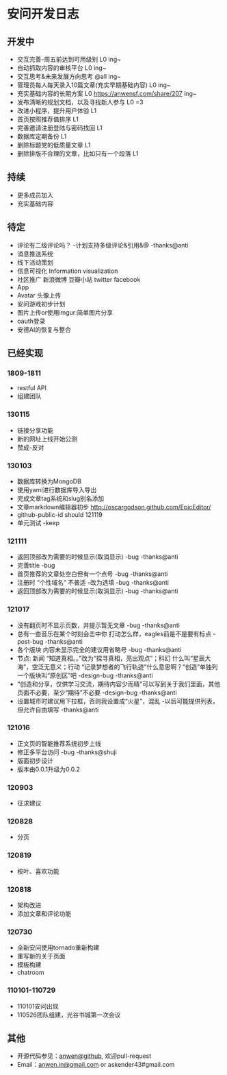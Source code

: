 安问开发日志
========


## 开发中
- 交互完善-周五前达到可用级别 L0  ing~
- 自动抓取内容的审核平台 L0   ing~
- 交互思考&未来发展方向思考 @all  ing~
- 管理员每人每天录入10篇文章(充实早期基础内容)  L0   ing~
- 充实基础内容的长期方案  L0  <https://anwensf.com/share/207>  ing~
- 发布清晰的规划文档，以及寻找新人参与  L0   =3
- 改进小程序，提升用户体验 L1
- 首页按照推荐值排序   L1
- 完善邀请注册登陆与密码找回   L1
- 数据库定期备份 L1
- 删除标题党的低质量文章 L1
- 删除排版不合理的文章，比如只有一个段落 L1

## 持续
- 更多成员加入
- 充实基础内容

## 待定
- 评论有二级评论吗？ -计划支持多级评论&引用&@ -thanks@anti
- 消息推送系统
- 线下活动策划
- 信息可视化 Information visualization
- 社区推广 新浪微博 豆瓣小站 twitter facebook
- App
- Avatar 头像上传
- 安问游戏初步计划
- 图片上传or使用imgur:简单图片分享
- oauth登录
- 安德AI的恢复与整合

## 已经实现

### 1809-1811
- restful API 
- 组建团队

### 130115
- 链接分享功能
- 新的网址上线开始公测
- 赞成-反对

### 130103
* 数据库转换为MongoDB
* 使用yaml进行数据库导入导出
* 完成文章tag系统和slug别名添加
* 文章markdown编辑器初步 http://oscargodson.github.com/EpicEditor/
* github-public-id should 121119
* 单元测试 -keep

### 121111
* 返回顶部改为需要的时候显示(取消显示) -bug -thanks@anti
* 完善title -bug
* 首页推荐的文章处空白但有一个点号 -bug -thanks@anti
* 注册时 “个性域名” 不普适 -改为选填 -bug -thanks@anti
* 返回顶部改为需要的时候显示(取消显示) -bug -thanks@anti

### 121017
* 没有翻页时不显示页数，并提示暂无文章 -bug -thanks@anti
* 总有一些音乐在某个时刻会击中你 打动怎么样，eagles前是不是要有标点 -post-bug -thanks@anti
* 各个版块 内容未显示完全的建议用省略号 -bug -thanks@anti
* 节点: 新闻 “知道真相。。”改为“探寻真相，亮出观点”；科幻 什么叫“星辰大海”，空泛无意义；行动 “记录梦想者的飞行轨迹”什么意思啊？“创造”单独列一个版块叫“原创区”吧 -design-bug -thanks@anti
* “创造和分享，仅供学习交流，期待内容少而精”可以写到关于我们里面，其他页面不必要，至少“期待”不必要 -design-bug -thanks@anti
* 设置城市时建议用下拉框，否则我设置成“火星”，混乱 -以后可能提供列表，但允许自由填写 -thanks@anti

### 121016
* 正文页的智能推荐系统初步上线
* 修正多平台访问 -bug -thanks@shuji
* 版面初步设计
* 版本由0.0.1升级为0.0.2

### 120903
* 征求建议

### 120828
* 分页

### 120819
* 桉叶、喜欢功能

### 120818
* 架构改进
* 添加文章和评论功能

### 120730
* 全新安问使用tornado重新构建
* 重写新的关于页面
* 模板构建
* chatroom

### 110101-110729
* 110101安问出现
* 110526团队组建，光谷书城第一次会议


## 其他
- 开源代码参见：[anwen@github](https://github.com/askender/anwen.in ), 欢迎pull-request
- Email：anwen.in@gmail.com or askender43#gmail.com